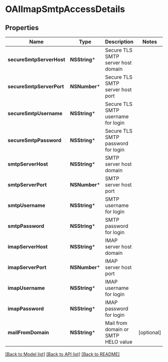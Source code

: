 # OAIImapSmtpAccessDetails

## Properties
Name | Type | Description | Notes
------------ | ------------- | ------------- | -------------
**secureSmtpServerHost** | **NSString*** | Secure TLS SMTP server host domain | 
**secureSmtpServerPort** | **NSNumber*** | Secure TLS SMTP server host port | 
**secureSmtpUsername** | **NSString*** | Secure TLS SMTP username for login | 
**secureSmtpPassword** | **NSString*** | Secure TLS SMTP password for login | 
**smtpServerHost** | **NSString*** | SMTP server host domain | 
**smtpServerPort** | **NSNumber*** | SMTP server host port | 
**smtpUsername** | **NSString*** | SMTP username for login | 
**smtpPassword** | **NSString*** | SMTP password for login | 
**imapServerHost** | **NSString*** | IMAP server host domain | 
**imapServerPort** | **NSNumber*** | IMAP server host port | 
**imapUsername** | **NSString*** | IMAP username for login | 
**imapPassword** | **NSString*** | IMAP password for login | 
**mailFromDomain** | **NSString*** | Mail from domain or SMTP HELO value | [optional] 

[[Back to Model list]](../README#documentation-for-models) [[Back to API list]](../README#documentation-for-api-endpoints) [[Back to README]](../README)


